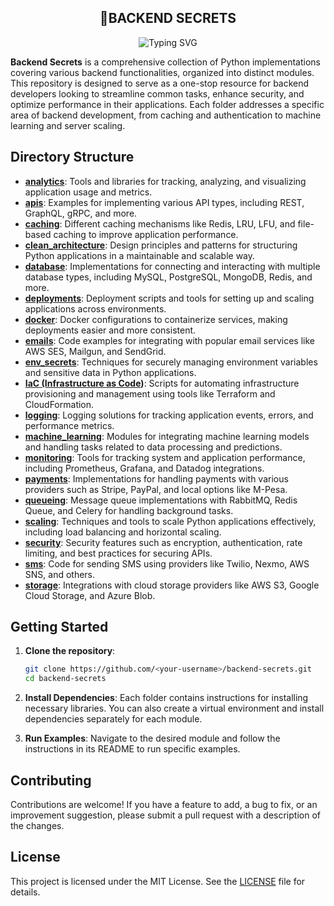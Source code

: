 <!-- markdownlint-disable MD033 MD041 -->
<p align="center">
  <h2 align="center">🚀BACKEND SECRETS </h2>
</p>

<p align="center">
    <img src="https://readme-typing-svg.demolab.com?font=Fira+Code&pause=1000&color=2FF700&random=true&width=435&lines=Analytics%2C+API+Setup;Caching%2C+Database+Configuration;Backend+Developments+and+Docker;Email+Setup%2C+Secret+Management;Infrastructure+As+A+Code%2C+Machine+Learning;Logging%2C+Monitoring%2C+Analytics;RESTFul+APIs%2C+GraphQL%2C+SOAP%2C+gRPC;Unit+Testing+and+CI+CD;Webhooks+and+Web+Sockets+working+with+Database;Web+Scraping%2C+Third+party+Payment;Third+party+Storages+and+Security" alt="Typing SVG" />
</p>
<!-- markdownlint-enable MD033 MD041 -->

**Backend Secrets** is a comprehensive collection of Python implementations covering various backend functionalities, organized into distinct modules. This repository is designed to serve as a one-stop resource for backend developers looking to streamline common tasks, enhance security, and optimize performance in their applications. Each folder addresses a specific area of backend development, from caching and authentication to machine learning and server scaling.

## Directory Structure

- **[analytics](analytics)**: Tools and libraries for tracking, analyzing, and visualizing application usage and metrics.
- **[apis](apis)**: Examples for implementing various API types, including REST, GraphQL, gRPC, and more.
- **[caching](caching)**: Different caching mechanisms like Redis, LRU, LFU, and file-based caching to improve application performance.
- **[clean_architecture](clean_architecture)**: Design principles and patterns for structuring Python applications in a maintainable and scalable way.
- **[database](database)**: Implementations for connecting and interacting with multiple database types, including MySQL, PostgreSQL, MongoDB, Redis, and more.
- **[deployments](deployments)**: Deployment scripts and tools for setting up and scaling applications across environments.
- **[docker](docker)**: Docker configurations to containerize services, making deployments easier and more consistent.
- **[emails](emails)**: Code examples for integrating with popular email services like AWS SES, Mailgun, and SendGrid.
- **[env_secrets](env_secrets)**: Techniques for securely managing environment variables and sensitive data in Python applications.
- **[IaC (Infrastructure as Code](IaaC))**: Scripts for automating infrastructure provisioning and management using tools like Terraform and CloudFormation.
- **[logging](logging)**: Logging solutions for tracking application events, errors, and performance metrics.
- **[machine_learning](machine_learning)**: Modules for integrating machine learning models and handling tasks related to data processing and predictions.
- **[monitoring](monitoring)**: Tools for tracking system and application performance, including Prometheus, Grafana, and Datadog integrations.
- **[payments](payments)**: Implementations for handling payments with various providers such as Stripe, PayPal, and local options like M-Pesa.
- **[queueing](queueing)**: Message queue implementations with RabbitMQ, Redis Queue, and Celery for handling background tasks.
- **[scaling](scaling)**: Techniques and tools to scale Python applications effectively, including load balancing and horizontal scaling.
- **[security](security)**: Security features such as encryption, authentication, rate limiting, and best practices for securing APIs.
- **[sms](sms)**: Code for sending SMS using providers like Twilio, Nexmo, AWS SNS, and others.
- **[storage](storage)**: Integrations with cloud storage providers like AWS S3, Google Cloud Storage, and Azure Blob.

## Getting Started

1. **Clone the repository**:
   ```bash
   git clone https://github.com/<your-username>/backend-secrets.git
   cd backend-secrets
   ```

2. **Install Dependencies**: Each folder contains instructions for installing necessary libraries. You can also create a virtual environment and install dependencies separately for each module.

3. **Run Examples**: Navigate to the desired module and follow the instructions in its README to run specific examples.

## Contributing

Contributions are welcome! If you have a feature to add, a bug to fix, or an improvement suggestion, please submit a pull request with a description of the changes.

## License

This project is licensed under the MIT License. See the [LICENSE](LICENSE) file for details.
